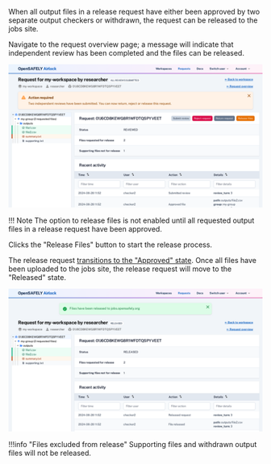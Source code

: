 When all output files in a release request have either been approved by two separate
output checkers or withdrawn, the request can be released to the jobs site.

Navigate to the request overview page; a message will indicate that independent
review has been completed and the files can be released.

![Ready to release request](../screenshots/ready_to_release.png)

!!! Note
    The option to release files is not enabled until all requested output files in a
    release request have been approved.


Clicks the "Release Files" button to start the release process. 

The release request [transitions to the "Approved" state](../reference/request-states.md). Once all files have been uploaded to the jobs site, the
release request will move to the "Released" state.

![Files released](../screenshots/files_released.png)


!!!info "Files excluded from release"
    Supporting files and withdrawn output files will not be released.
    
